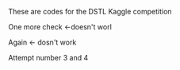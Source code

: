 These are codes for the DSTL Kaggle competition

One more check <-doesn't worl

Again <- dosn't work

Attempt number 3 and 4

